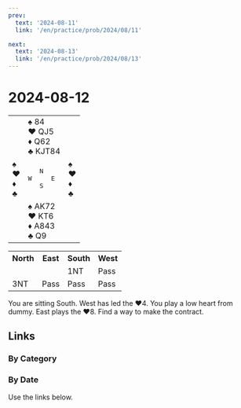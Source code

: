 ```yaml
---
prev:
  text: '2024-08-11'
  link: '/en/practice/prob/2024/08/11'

next:
  text: '2024-08-13'
  link: '/en/practice/prob/2024/08/13'
---
```


# 2024-08-12

<table class="deal">
	<tr>
		<td></td>
		<td>♠ 84<br>♥ QJ5<br>♦ Q62<br>♣ KJT84</td>
		<td></td>
	</tr>
	<tr>
		<td>♠ <br>♥ <br>♦ <br>♣ </td>
		<td><pre>   N<br>W     E<br>   S</pre></td>
		<td>♠ <br>♥ <br>♦ <br>♣ </td>
	</tr>
	<tr>
		<td></td>
		<td>♠ AK72<br>♥ KT6<br>♦ A843<br>♣ Q9</td>
		<td></td>
	</tr>
</table>

<table class="auction">
	<tr>
		<th>North</th>
		<th>East</th>
		<th>South</th>
		<th>West</th>
	</tr>
	<tr>
		<td></td>
		<td></td>
		<td>1NT</td>
		<td>Pass</td>
	</tr>
	<tr>
		<td>3NT</td>
		<td>Pass</td>
		<td>Pass</td>
		<td>Pass</td>
	</tr>
</table>

You are sitting South. West has led the ♥4. You play a low heart from dummy. East plays the ♥8. Find a way to make the contract.

## Links

[<Badge type="tip" text="Check Solution"/>](/en/learning/prob/2024/08/12)

### By Category

[<Badge type="tip" text="<--"/>](/en/practice/prob/2024/08/09)
[<Badge type="tip" text="Calendar"/>](/en/practice/calendar/2024/08)
[<Badge type="tip" text="-->"/>](/en/practice/prob/2024/08/15)

### By Date

Use the links below.